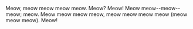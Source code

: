 Meow, meow meow meow meow. Meow? Meow! Meow meow--meow--meow; meow. Meow meow meow meow, meow meow meow meow (meow meow meow). Meow!
